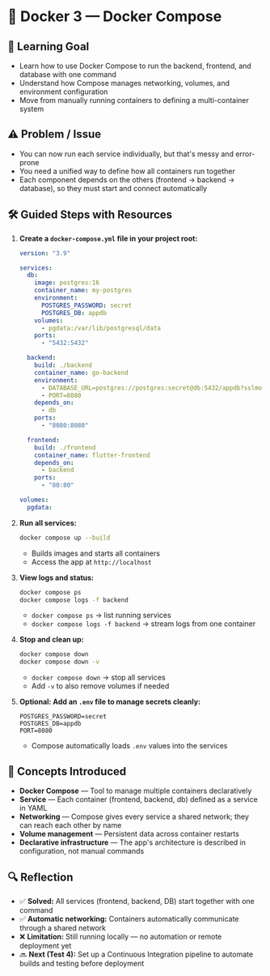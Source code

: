 # 🐳 Docker 3 — Docker Compose

## 🎯 Learning Goal

- Learn how to use Docker Compose to run the backend, frontend, and database with one command
- Understand how Compose manages networking, volumes, and environment configuration
- Move from manually running containers to defining a multi-container system

## ⚠️ Problem / Issue

- You can now run each service individually, but that's messy and error-prone
- You need a unified way to define how all containers run together
- Each component depends on the others (frontend → backend → database), so they must start and connect automatically

## 🛠 Guided Steps with Resources

1. **Create a `docker-compose.yml` file in your project root:**

   ```yaml
   version: "3.9"

   services:
     db:
       image: postgres:16
       container_name: my-postgres
       environment:
         POSTGRES_PASSWORD: secret
         POSTGRES_DB: appdb
       volumes:
         - pgdata:/var/lib/postgresql/data
       ports:
         - "5432:5432"

     backend:
       build: ./backend
       container_name: go-backend
       environment:
         - DATABASE_URL=postgres://postgres:secret@db:5432/appdb?sslmode=disable
         - PORT=8080
       depends_on:
         - db
       ports:
         - "8080:8080"

     frontend:
       build: ./frontend
       container_name: flutter-frontend
       depends_on:
         - backend
       ports:
         - "80:80"

   volumes:
     pgdata:
   ```

2. **Run all services:**

   ```bash
   docker compose up --build
   ```

   - Builds images and starts all containers
   - Access the app at `http://localhost`

3. **View logs and status:**

   ```bash
   docker compose ps
   docker compose logs -f backend
   ```

   - `docker compose ps` → list running services
   - `docker compose logs -f backend` → stream logs from one container

4. **Stop and clean up:**

   ```bash
   docker compose down
   docker compose down -v
   ```

   - `docker compose down` → stop all services
   - Add `-v` to also remove volumes if needed

5. **Optional: Add an `.env` file to manage secrets cleanly:**
   ```env
   POSTGRES_PASSWORD=secret
   POSTGRES_DB=appdb
   PORT=8080
   ```
   - Compose automatically loads `.env` values into the services

## 📖 Concepts Introduced

- **Docker Compose** — Tool to manage multiple containers declaratively
- **Service** — Each container (frontend, backend, db) defined as a service in YAML
- **Networking** — Compose gives every service a shared network; they can reach each other by name
- **Volume management** — Persistent data across container restarts
- **Declarative infrastructure** — The app's architecture is described in configuration, not manual commands

## 🔍 Reflection

- ✅ **Solved:** All services (frontend, backend, DB) start together with one command
- ✅ **Automatic networking:** Containers automatically communicate through a shared network
- ❌ **Limitation:** Still running locally — no automation or remote deployment yet
- 🔜 **Next (Test 4):** Set up a Continuous Integration pipeline to automate builds and testing before deployment
